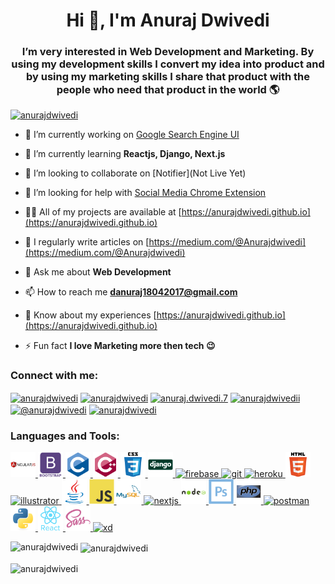 <h1 align="center">Hi 👋, I'm Anuraj Dwivedi</h1>
<h3 align="center">I’m very interested in Web Development and Marketing. By using my development skills I convert my idea into product and by using my marketing skills I share that product with the people who need that product in the world 🌎</h3>

<p align="left"> <a href="https://twitter.com/anurajdwivedi" target="blank"><img src="https://img.shields.io/twitter/follow/anurajdwivedi?logo=twitter&style=for-the-badge" alt="anurajdwivedi" /></a> </p>

- 🔭 I’m currently working on [Google Search Engine UI](https://anurajdwivedi.github.io/googlesearchenginui/)

- 🌱 I’m currently learning **Reactjs, Django, Next.js**

- 👯 I’m looking to collaborate on [Notifier](Not Live Yet)

- 🤝 I’m looking for help with [Social Media Chrome Extension](https://github.com/anurajdwivedi/Social-Media-Launcher-Chrom-Extension)

- 👨‍💻 All of my projects are available at [https://anurajdwivedi.github.io](https://anurajdwivedi.github.io)

- 📝 I regularly write articles on [https://medium.com/@Anurajdwivedi](https://medium.com/@Anurajdwivedi)

- 💬 Ask me about **Web Development**

- 📫 How to reach me **danuraj18042017@gmail.com**

- 📄 Know about my experiences [https://anurajdwivedi.github.io](https://anurajdwivedi.github.io)

- ⚡ Fun fact **I love Marketing more then tech 😉**

<h3 align="left">Connect with me:</h3>
<p align="left">
<a href="https://twitter.com/anurajdwivedi" target="blank"><img align="center" src="https://raw.githubusercontent.com/rahuldkjain/github-profile-readme-generator/master/src/images/icons/Social/twitter.svg" alt="anurajdwivedi" height="30" width="40" /></a>
<a href="https://linkedin.com/in/anurajdwivedi" target="blank"><img align="center" src="https://raw.githubusercontent.com/rahuldkjain/github-profile-readme-generator/master/src/images/icons/Social/linked-in-alt.svg" alt="anurajdwivedi" height="30" width="40" /></a>
<a href="https://fb.com/anuraj.dwivedi.7" target="blank"><img align="center" src="https://raw.githubusercontent.com/rahuldkjain/github-profile-readme-generator/master/src/images/icons/Social/facebook.svg" alt="anuraj.dwivedi.7" height="30" width="40" /></a>
<a href="https://instagram.com/anurajdwivedii" target="blank"><img align="center" src="https://raw.githubusercontent.com/rahuldkjain/github-profile-readme-generator/master/src/images/icons/Social/instagram.svg" alt="anurajdwivedii" height="30" width="40" /></a>
<a href="https://medium.com/@anurajdwivedi" target="blank"><img align="center" src="https://raw.githubusercontent.com/rahuldkjain/github-profile-readme-generator/master/src/images/icons/Social/medium.svg" alt="@anurajdwivedi" height="30" width="40" /></a>
<a href="https://www.hackerrank.com/anurajdwivedi" target="blank"><img align="center" src="https://raw.githubusercontent.com/rahuldkjain/github-profile-readme-generator/master/src/images/icons/Social/hackerrank.svg" alt="anurajdwivedi" height="30" width="40" /></a>
</p>

<h3 align="left">Languages and Tools:</h3>
<p align="left"> <a href="https://angular.io" target="_blank"> <img src="https://raw.githubusercontent.com/devicons/devicon/master/icons/angularjs/angularjs-original-wordmark.svg" alt="angularjs" width="40" height="40"/> </a> <a href="https://getbootstrap.com" target="_blank"> <img src="https://raw.githubusercontent.com/devicons/devicon/master/icons/bootstrap/bootstrap-plain-wordmark.svg" alt="bootstrap" width="40" height="40"/> </a> <a href="https://www.cprogramming.com/" target="_blank"> <img src="https://raw.githubusercontent.com/devicons/devicon/master/icons/c/c-original.svg" alt="c" width="40" height="40"/> </a> <a href="https://www.w3schools.com/cpp/" target="_blank"> <img src="https://raw.githubusercontent.com/devicons/devicon/master/icons/cplusplus/cplusplus-original.svg" alt="cplusplus" width="40" height="40"/> </a> <a href="https://www.w3schools.com/css/" target="_blank"> <img src="https://raw.githubusercontent.com/devicons/devicon/master/icons/css3/css3-original-wordmark.svg" alt="css3" width="40" height="40"/> </a> <a href="https://www.djangoproject.com/" target="_blank"> <img src="https://raw.githubusercontent.com/devicons/devicon/master/icons/django/django-original.svg" alt="django" width="40" height="40"/> </a> <a href="https://firebase.google.com/" target="_blank"> <img src="https://www.vectorlogo.zone/logos/firebase/firebase-icon.svg" alt="firebase" width="40" height="40"/> </a> <a href="https://git-scm.com/" target="_blank"> <img src="https://www.vectorlogo.zone/logos/git-scm/git-scm-icon.svg" alt="git" width="40" height="40"/> </a> <a href="https://heroku.com" target="_blank"> <img src="https://www.vectorlogo.zone/logos/heroku/heroku-icon.svg" alt="heroku" width="40" height="40"/> </a> <a href="https://www.w3.org/html/" target="_blank"> <img src="https://raw.githubusercontent.com/devicons/devicon/master/icons/html5/html5-original-wordmark.svg" alt="html5" width="40" height="40"/> </a> <a href="https://www.adobe.com/in/products/illustrator.html" target="_blank"> <img src="https://www.vectorlogo.zone/logos/adobe_illustrator/adobe_illustrator-icon.svg" alt="illustrator" width="40" height="40"/> </a> <a href="https://www.java.com" target="_blank"> <img src="https://raw.githubusercontent.com/devicons/devicon/master/icons/java/java-original.svg" alt="java" width="40" height="40"/> </a> <a href="https://developer.mozilla.org/en-US/docs/Web/JavaScript" target="_blank"> <img src="https://raw.githubusercontent.com/devicons/devicon/master/icons/javascript/javascript-original.svg" alt="javascript" width="40" height="40"/> </a> <a href="https://www.mysql.com/" target="_blank"> <img src="https://raw.githubusercontent.com/devicons/devicon/master/icons/mysql/mysql-original-wordmark.svg" alt="mysql" width="40" height="40"/> </a> <a href="https://nextjs.org/" target="_blank"> <img src="https://cdn.worldvectorlogo.com/logos/nextjs-3.svg" alt="nextjs" width="40" height="40"/> </a> <a href="https://nodejs.org" target="_blank"> <img src="https://raw.githubusercontent.com/devicons/devicon/master/icons/nodejs/nodejs-original-wordmark.svg" alt="nodejs" width="40" height="40"/> </a> <a href="https://www.photoshop.com/en" target="_blank"> <img src="https://raw.githubusercontent.com/devicons/devicon/master/icons/photoshop/photoshop-line.svg" alt="photoshop" width="40" height="40"/> </a> <a href="https://www.php.net" target="_blank"> <img src="https://raw.githubusercontent.com/devicons/devicon/master/icons/php/php-original.svg" alt="php" width="40" height="40"/> </a> <a href="https://postman.com" target="_blank"> <img src="https://www.vectorlogo.zone/logos/getpostman/getpostman-icon.svg" alt="postman" width="40" height="40"/> </a> <a href="https://www.python.org" target="_blank"> <img src="https://raw.githubusercontent.com/devicons/devicon/master/icons/python/python-original.svg" alt="python" width="40" height="40"/> </a> <a href="https://reactjs.org/" target="_blank"> <img src="https://raw.githubusercontent.com/devicons/devicon/master/icons/react/react-original-wordmark.svg" alt="react" width="40" height="40"/> </a> <a href="https://sass-lang.com" target="_blank"> <img src="https://raw.githubusercontent.com/devicons/devicon/master/icons/sass/sass-original.svg" alt="sass" width="40" height="40"/> </a> <a href="https://www.adobe.com/products/xd.html" target="_blank"> <img src="https://cdn.worldvectorlogo.com/logos/adobe-xd.svg" alt="xd" width="40" height="40"/> </a> </p>

<p><img align="left" src="https://github-readme-stats.vercel.app/api/top-langs?username=anurajdwivedi&show_icons=true&locale=en&layout=compact" alt="anurajdwivedi" /></p>

<p>&nbsp;<img align="center" src="https://github-readme-stats.vercel.app/api?username=anurajdwivedi&show_icons=true&locale=en" alt="anurajdwivedi" /></p>

<p><img align="center" src="https://github-readme-streak-stats.herokuapp.com/?user=anurajdwivedi&" alt="anurajdwivedi" /></p>
